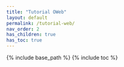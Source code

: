 ```yaml
---
title: "Tutorial OWeb"
layout: default
permalink: /tutorial-web/
nav_order: 2
has_children: true
has_toc: true
---
```


{% include base_path %}
{% include toc %}